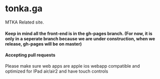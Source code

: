 # tonka.ga
MTKA Related site.
#### Keep in mind all the front-end is in the gh-pages branch. (For now, it is only in a seperate branch because we are under construction, when we release, gh-pages will be on master)
#### Accepting pull requests
Please make sure web apps are apple ios webapp compatible and optimized for IPad air/air2 and have touch controls